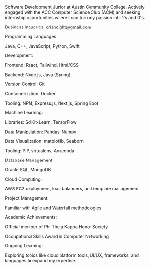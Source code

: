 Software Development Junior at Austin Community College. Actively engaged with the ACC Computer Science Club (ACM) and seeking internship opportunities where I can turn my passion into 1's and 0's.

Business inqueries: crisheight@gmail.com

Programming Languages:

Java, C++, JavaScript, Python, Swift

Development:

Frontend: React, Tailwind, Html/CSS 

Backend: Node.js, Java (Spring)

Version Control: Git 

Containerization: Docker

Tooling: NPM, Express.js, Next.js, Spring Boot

Machine Learning:

Libraries: SciKit-Learn, TensorFlow

Data Manipulation: Pandas, Numpy

Data Visualization: matplotlib, Seaborn

Tooling: PIP, virtualenv, Anaconda

Database Management: 

Oracle SQL, MongoDB

Cloud Computing: 

AWS EC2 deployment, load balancers, and template management

Project Management: 

Familiar with Agile and Waterfall methodologies

Academic Achievements:

Official member of Phi Theta Kappa Honor Society

Occupational Skills Award in Computer Networking

Ongoing Learning: 

Exploring topics like cloud platform tools, UI/UX, frameworks, and languages to expand my expertise.

<!---
Crisheight/Crisheight is a ✨ special ✨ repository because its `README.md` (this file) appears on your GitHub profile.
You can click the Preview link to take a look at your changes.
--->
